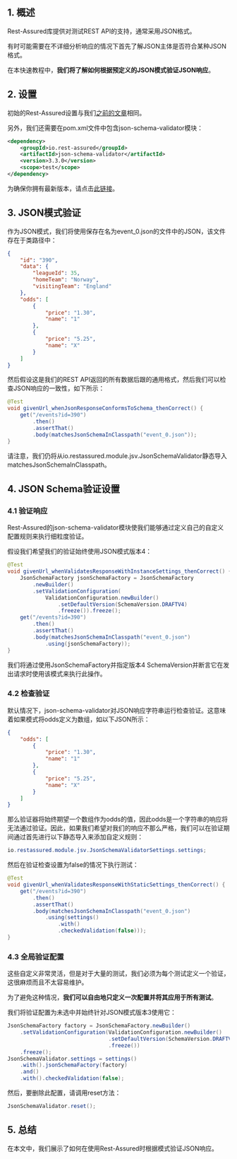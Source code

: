 ## 1. 概述

Rest-Assured库提供对测试REST API的支持，通常采用JSON格式。

有时可能需要在不详细分析响应的情况下首先了解JSON主体是否符合某种JSON格式。

在本快速教程中，**我们将了解如何根据预定义的JSON模式验证JSON响应**。

## 2. 设置

初始的Rest-Assured设置与我们[之前的文章](https://www.baeldung.com/rest-assured-tutorial)相同。

另外，我们还需要在pom.xml文件中包含json-schema-validator模块：

```xml
<dependency>
    <groupId>io.rest-assured</groupId>
    <artifactId>json-schema-validator</artifactId>
    <version>3.3.0</version>
    <scope>test</scope>
</dependency>
```

为确保你拥有最新版本，请点击[此链接](https://central.sonatype.com/artifact/io.rest-assured/json-schema-validator/5.3.0)。

## 3. JSON模式验证

作为JSON模式，我们将使用保存在名为event_0.json的文件中的JSON，该文件存在于类路径中：

```json
{
    "id": "390",
    "data": {
        "leagueId": 35,
        "homeTeam": "Norway",
        "visitingTeam": "England"
    },
    "odds": [
        {
            "price": "1.30",
            "name": "1"
        },
        {
            "price": "5.25",
            "name": "X"
        }
    ]
}
```

然后假设这是我们的REST API返回的所有数据后跟的通用格式，然后我们可以检查JSON响应的一致性，如下所示：

```java
@Test
void givenUrl_whenJsonResponseConformsToSchema_thenCorrect() {
	get("/events?id=390")
	    .then()
	    .assertThat()
	    .body(matchesJsonSchemaInClasspath("event_0.json"));
}
```

请注意，我们仍将从io.restassured.module.jsv.JsonSchemaValidator静态导入matchesJsonSchemaInClasspath。

## 4. JSON Schema验证设置

### 4.1 验证响应

Rest-Assured的json-schema-validator模块使我们能够通过定义自己的自定义配置规则来执行细粒度验证。

假设我们希望我们的验证始终使用JSON模式版本4：

```java
@Test
void givenUrl_whenValidatesResponseWithInstanceSettings_thenCorrect() {
	JsonSchemaFactory jsonSchemaFactory = JsonSchemaFactory
	    .newBuilder()
	    .setValidationConfiguration(
	        ValidationConfiguration.newBuilder()
	            .setDefaultVersion(SchemaVersion.DRAFTV4)
	            .freeze()).freeze();
	get("/events?id=390")
	    .then()
	    .assertThat()
	    .body(matchesJsonSchemaInClasspath("event_0.json")
	        .using(jsonSchemaFactory));
}
```

我们将通过使用JsonSchemaFactory并指定版本4 SchemaVersion并断言它在发出请求时使用该模式来执行此操作。

### 4.2 检查验证

默认情况下，json-schema-validator对JSON响应字符串运行检查验证。这意味着如果模式将odds定义为数组，如以下JSON所示：

```json
{
    "odds": [
        {
            "price": "1.30",
            "name": "1"
        },
        {
            "price": "5.25",
            "name": "X"
        }
    ]
}
```

那么验证器将始终期望一个数组作为odds的值，因此odds是一个字符串的响应将无法通过验证。因此，如果我们希望对我们的响应不那么严格，我们可以在验证期间通过首先进行以下静态导入来添加自定义规则：

```java
io.restassured.module.jsv.JsonSchemaValidatorSettings.settings;
```

然后在验证检查设置为false的情况下执行测试：

```java
@Test
void givenUrl_whenValidatesResponseWithStaticSettings_thenCorrect() {
	get("/events?id=390")
	    .then()
	    .assertThat()
	    .body(matchesJsonSchemaInClasspath("event_0.json")
	        .using(settings()
	            .with()
	            .checkedValidation(false)));
}
```

### 4.3 全局验证配置

这些自定义非常灵活，但是对于大量的测试，我们必须为每个测试定义一个验证，这很麻烦而且不太容易维护。

为了避免这种情况，**我们可以自由地只定义一次配置并将其应用于所有测试**。

我们将验证配置为未选中并始终针对JSON模式版本3使用它：

```java
JsonSchemaFactory factory = JsonSchemaFactory.newBuilder()
    .setValidationConfiguration(ValidationConfiguration.newBuilder()
                                .setDefaultVersion(SchemaVersion.DRAFTV3)
                                .freeze())
    .freeze();
JsonSchemaValidator.settings = settings()
    .with().jsonSchemaFactory(factory)
    .and()
    .with().checkedValidation(false);
```

然后，要删除此配置，请调用reset方法：

```java
JsonSchemaValidator.reset();
```

## 5. 总结

在本文中，我们展示了如何在使用Rest-Assured时根据模式验证JSON响应。
